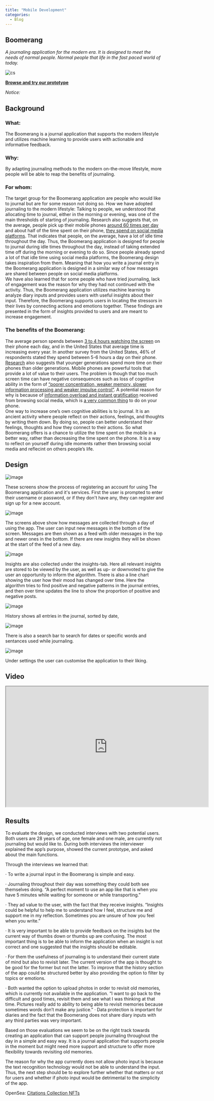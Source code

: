 ```yaml
---
title: "Mobile Development"
categories:
  - Blog
---
```

## Boomerang

*A journaling application for the modern era. It is designed to meet the needs of normal people. Normal people that life in the fast paced world of today.*

![cs](https://user-images.githubusercontent.com/1661078/136353977-dbc44c8c-678a-4a55-9fcb-4e8a6e8f0ae7.png)

**[Browse and try our prototype](https://www.figma.com/proto/M3kSduZpuR7lveCW87pdzs/Interactive-with-Phone-background?node-id=2%3A87&scaling=min-zoom&page-id=0%3A1&starting-point-node-id=2%3A302)**

*Notice:*


## Background

### What:
The Boomerang is a journal application that supports the modern lifestyle and utilizes machine learning to provide users with actionable and informative feedback.
### Why:
By adapting journaling methods to the modern on-the-move lifestyle, more people will be able to reap the benefits of journaling.
### For whom:
The target group for the Boomerang application are people who would like to journal but are for some reason not doing so.
How we have adopted journaling to the modern lifestyle:
Talking to people, we understood that allocating time to journal, either in the morning or evening, was one of the main thresholds of starting of journaling. Research also suggests that, on the average, people pick up their mobile phones [around 60 times per day](https://www.theguardian.com/lifeandstyle/2019/aug/21/cellphone-screen-time-average-habits) and about half of the time spent on their phone, [they spend on social media platforms](https://techjury.net/blog/time-spent-on-social-media/#gref). That indicates that people, on the average, have a lot of idle time throughout the day.
Thus, the Boomerang application is designed for people to journal during idle times throughout the day, instead of taking extended time off during the morning or evening to do so. Since people already spend a lot of that idle time using social media platforms, the Boomerang design takes inspiration from them. Meaning that how you write a journal entry in the Boomerang application is designed in a similar way of how messages are shared between people on social media platforms.  
We have also learned that for some people who have tried journaling, lack of engagement was the reason for why they had not continued with the activity. Thus, the Boomerang application utilizes machine learning to analyze diary inputs and provides users with useful insights about their input. Therefore, the Boomerang supports users in locating the stressors in their lives by connecting actions and emotions together. These findings are presented in the form of insights provided to users and are meant to increase engagement.
### The benefits of the Boomerang:
The average person spends between [3 to 4 hours watching the screen](https://elitecontentmarketer.com/screen-time-statistics/) on their phone each day, and in the United States that average time is increasing every year. In another survey from the United States, 46% of respondents stated they spend between 5-6 hours a day on their phone. [Research](https://www.gadget-cover.com/blog/what-are-the-most-popular-reasons-why-people-use-their-smartphones-every-day) also suggests that younger generations spend more time on their phones than older generations.
Mobile phones are powerful tools that provide a lot of value to their users. The problem is though that too much screen time can have negative consequences such as loss of cognitive ability in the form of [“poorer concentration, weaker memory, slower information processing and weaker impulse control”](https://www.activehealth.sg/read/screen-time/what-are-the-negative-side-effects-of-too-much-screen-time). A potential reason for why is because of [information overload and instant gratification](https://www.activehealth.sg/read/screen-time/what-are-the-negative-side-effects-of-too-much-screen-time) received from browsing social media, which is [a very common thing](https://elitecontentmarketer.com/screen-time-statistics/) to do on your phone.   
One way to increase one’s own cognitive abilities is to journal. It is an ancient activity where people reflect on their actions, feelings, and thoughts by writing them down. By doing so, people can better understand their feelings, thoughts and how they connect to their actions. 
So what Boomerang offers is a chance to utilize the time spent on the mobile in a better way, rather than decreasing the time spent on the phone. It is a way to reflect on yourself during idle moments rather then browsing social media and reflecint on others people’s life. 


## Design

![image](https://drive.google.com/uc?export=view&id=10LPsyamnquQLXGxCu5IkQTLBpmpkx4So)

These screens show the process of registering an account for using The Boomerang application and it's services. First the user is prompted to enter their username or password, or if they don't have any, they can register and sign up for a new account.

![image](https://drive.google.com/uc?export=view&id=1EXFVPwcYwgXLaKQ7FWIOojPcjtMZzvvQ)

The screens above show how messages are collected through a day of using the app. The user can input new messages in the bottom of the screen. Messages are then shown as a feed with older messages in the top and newer ones in the bottom. If there are new insights they will be shown at the start of the feed of a new day.


![image](https://drive.google.com/uc?export=view&id=1ZxrzpYRvDdxLAiePKRVHeg3qvcW78ned)

Insights are also collected under the insights-tab. Here all relevant insights are stored to be viewed by the user, as well as up- or downvoted to give the user an opportunity to inform the algorithm. There is also a line chart showing the user how their mood has changed over time. Here the algorithm tries to find positive and negative patterns in the journal entries, and then over time updates the line to show the proportion of positive and negative posts.

![image](https://drive.google.com/uc?export=view&id=16pCyeGPfpdz_jnxpORzH6BUDpqJ8Ta40)

History shows all entries in the journal, sorted by date, 

![image](https://drive.google.com/uc?export=view&id=1zUyFm96AtTIR4eo2qFy6f9CKw_tRLPc0)

There is also a search bar to search for dates or specific words and sentances used while journaling.

![image](https://drive.google.com/uc?export=view&id=1BPFuAfRcevD3-ggs2Jl7nVp4HKI2EXJs)

Under settings the user can customise the application to their liking.


## Video
<iframe src="https://drive.google.com/file/d/14t4jlv6AQJnTbzLmnsq-tBZa2izZtWtU/preview" width="640" height="380" allow="autoplay"></iframe>


## Results

To evaluate the design, we conducted interviews with two potential users. Both users are 28 years of age, one female and one male, are currently not journaling but would like to. During both interviews the interviewer explained the app’s purpose, showed the current prototype, and asked about the main functions.

Through the interviews we learned that:

·   	To write a journal input in the Boomerang is simple and easy.

·   	Journaling throughout their day was something they could both see themselves doing. “A perfect moment to use an app like that is when you have 5 minutes while waiting for someone or while transporting.”

·   	They ad value to the user, with the fact that they receive insights. “Insights could be helpful to help me to understand how I feel, structure me and support me in my reflection. Sometimes you are unsure of how you feel when you write.”

·   	It is very important to be able to provide feedback on the insights but the current way of thumbs down or thumbs up are confusing. The most important thing is to be able to inform the application when an insight is not correct and one suggested that the insights should be editable.  

·   	For them the usefulness of journaling is to understand their current state of mind but also to revisit later. The current version of the app is thought to be good for the former but not the latter. To improve that the history section of the app could be structured better by also providing the option to filter by topics or emotions.

·   	Both wanted the option to upload photos in order to revisit old memories, which is currently not available in the application. “I want to go back to the difficult and good times, revisit them and see what I was thinking at that time. Pictures really add to ability to being able to revisit memories because sometimes words don’t make any justice.”
·   	Data protection is important for diaries and the fact that the Boomerang does not share diary inputs with any third parties was very important.
 
Based on those evaluations we seem to be on the right track towards creating an application that can support people journaling throughout the day in a simple and easy way. It is a journal application that supports people in the moment but might need more support and structure to offer more flexibility towards revisiting old memories. 

The reason for why the app currently does not allow photo input is because the text recognition technology would not be able to understand the input. Thus, the next step should be to explore further whether that matters or not for users and whether if photo input would be detrimental to the simplicity of the app.   


OpenSea: [Citations Collection NFTs](https://opensea.io/citations) 


